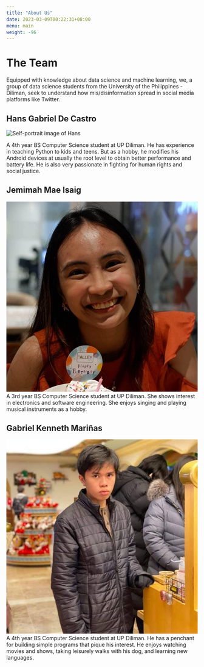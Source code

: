 ```yaml
---
title: "About Us"
date: 2023-03-09T00:22:31+08:00
menu: main
weight: -96
---
```


# The Team

Equipped with knowledge about data science and machine learning, we, a group of data science students from the University of the Philippines - Diliman, seek to understand how mis/disinformation spread in social media platforms like Twitter.

## Hans Gabriel De Castro
![Self-portrait image of Hans](pics/hans_pic.jpg)

A 4th year BS Computer Science student at UP Diliman. He has experience in teaching Python to kids and teens. But as a hobby, he modifies his Android devices at usually the root level to obtain better performance and battery life. He is also very passionate in fighting for human rights and social justice.
## Jemimah Mae Isaig
![Self-portrait image of Jem](pics/jem_pic.jpg)
A 3rd year BS Computer Science student at UP Diliman. She shows interest in electronics and software engineering. She enjoys singing and playing musical instruments as a hobby.
## Gabriel Kenneth Mariñas
![Self-portrait image of Kenneth](pics/kenneth_pic.jpg)
A 4th year BS Computer Science student at UP Diliman. He has a penchant for building simple programs that pique his interest. He enjoys watching movies and shows, taking leisurely walks with his dog, and learning new languages.